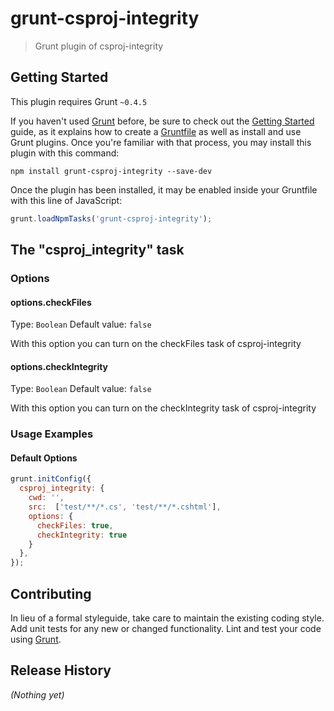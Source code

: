 # grunt-csproj-integrity

> Grunt plugin of csproj-integrity

## Getting Started
This plugin requires Grunt `~0.4.5`

If you haven't used [Grunt](http://gruntjs.com/) before, be sure to check out the [Getting Started](http://gruntjs.com/getting-started) guide, as it explains how to create a [Gruntfile](http://gruntjs.com/sample-gruntfile) as well as install and use Grunt plugins. Once you're familiar with that process, you may install this plugin with this command:

```shell
npm install grunt-csproj-integrity --save-dev
```

Once the plugin has been installed, it may be enabled inside your Gruntfile with this line of JavaScript:

```js
grunt.loadNpmTasks('grunt-csproj-integrity');
```

## The "csproj_integrity" task


### Options

#### options.checkFiles
Type: `Boolean`
Default value: `false`

With this option you can turn on the checkFiles task of csproj-integrity

#### options.checkIntegrity
Type: `Boolean`
Default value: `false`

With this option you can turn on the checkIntegrity task of csproj-integrity

### Usage Examples

#### Default Options

```js
grunt.initConfig({
  csproj_integrity: {
    cwd: '',
    src:  ['test/**/*.cs', 'test/**/*.cshtml'],
    options: {
      checkFiles: true,
      checkIntegrity: true
    }
  },
});
```


## Contributing
In lieu of a formal styleguide, take care to maintain the existing coding style. Add unit tests for any new or changed functionality. Lint and test your code using [Grunt](http://gruntjs.com/).

## Release History
_(Nothing yet)_
